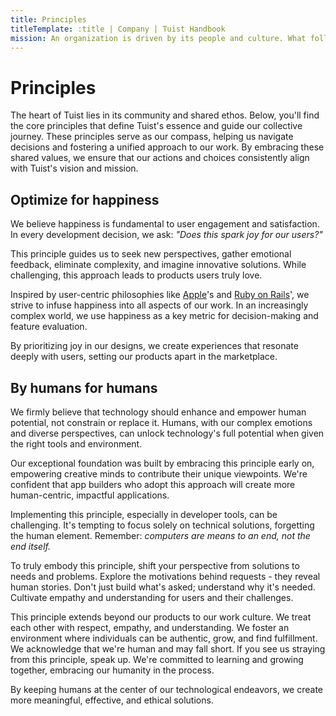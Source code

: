 ```yaml
---
title: Principles
titleTemplate: :title | Company | Tuist Handbook
mission: An organization is driven by its people and culture. What follows are the principles of Tuist, which together describe the foundational characteristics of the company.
---
```


# Principles

The heart of Tuist lies in its community and shared ethos. Below, you'll find the core principles that define Tuist's essence and guide our collective journey. These principles serve as our compass, helping us navigate decisions and fostering a unified approach to our work. By embracing these shared values, we ensure that our actions and choices consistently align with Tuist's vision and mission.

## Optimize for happiness

We believe happiness is fundamental to user engagement and satisfaction. In every development decision, we ask: *"Does this spark joy for our users?"*

This principle guides us to seek new perspectives, gather emotional feedback, eliminate complexity, and imagine innovative solutions. While challenging, this approach leads to products users truly love.

Inspired by user-centric philosophies like [Apple](https://apple.com)'s and [Ruby on Rails](https://rubyonrails.org/doctrine)', we strive to infuse happiness into all aspects of our work. In an increasingly complex world, we use happiness as a key metric for decision-making and feature evaluation.

By prioritizing joy in our designs, we create experiences that resonate deeply with users, setting our products apart in the marketplace.

## By humans for humans

We firmly believe that technology should enhance and empower human potential, not constrain or replace it. Humans, with our complex emotions and diverse perspectives, can unlock technology's full potential when given the right tools and environment.

Our exceptional foundation was built by embracing this principle early on, empowering creative minds to contribute their unique viewpoints. We're confident that app builders who adopt this approach will create more human-centric, impactful applications.

Implementing this principle, especially in developer tools, can be challenging. It's tempting to focus solely on technical solutions, forgetting the human element. Remember: *computers are means to an end, not the end itself.*

To truly embody this principle, shift your perspective from solutions to needs and problems. Explore the motivations behind requests - they reveal human stories. Don't just build what's asked; understand why it's needed. Cultivate empathy and understanding for users and their challenges.

This principle extends beyond our products to our work culture. We treat each other with respect, empathy, and understanding. We foster an environment where individuals can be authentic, grow, and find fulfillment. We acknowledge that we're human and may fall short. If you see us straying from this principle, speak up. We're committed to learning and growing together, embracing our humanity in the process.

By keeping humans at the center of our technological endeavors, we create more meaningful, effective, and ethical solutions.

